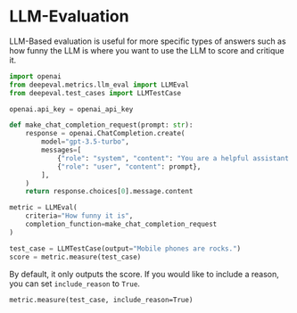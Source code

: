 # LLM-Evaluation

LLM-Based evaluation is useful for more specific types of answers such as how funny the LLM is where you want to use the LLM to score and critique it.

```python
import openai
from deepeval.metrics.llm_eval import LLMEval
from deepeval.test_cases import LLMTestCase

openai.api_key = openai_api_key

def make_chat_completion_request(prompt: str):
    response = openai.ChatCompletion.create(
        model="gpt-3.5-turbo",
        messages=[
            {"role": "system", "content": "You are a helpful assistant."},
            {"role": "user", "content": prompt},
        ],
    )
    return response.choices[0].message.content

metric = LLMEval(
    criteria="How funny it is",
    completion_function=make_chat_completion_request
)

test_case = LLMTestCase(output="Mobile phones are rocks.")
score = metric.measure(test_case)
```

By default, it only outputs the score. If you would like to include a reason, you can set `include_reason` to `True`.

```
metric.measure(test_case, include_reason=True)
```
